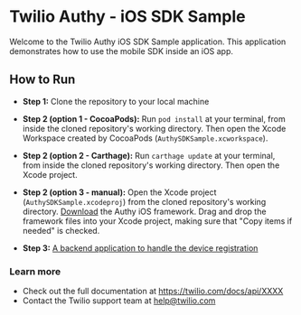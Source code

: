 # Twilio Authy - iOS SDK Sample

Welcome to the Twilio Authy iOS SDK Sample application. This application demonstrates how to use the mobile SDK inside an iOS app.

## How to Run

* **Step 1:** Clone the repository to your local machine

* **Step 2 (option 1 - CocoaPods):** Run `pod install` at your terminal, from inside the cloned repository's working directory. Then open the Xcode Workspace created by CocoaPods (`AuthySDKSample.xcworkspace`).

* **Step 2 (option 2 - Carthage):** Run `carthage update` at your terminal, from inside the cloned repository's working directory. Then open the Xcode project. 

* **Step 2 (option 3 - manual):** Open the Xcode project (`AuthySDKSample.xcodeproj`) from the cloned repository's working directory. [Download](https://media.twiliocdn.com/sdk/ios/auth/releases/1.0.0/twilio-auth-ios-1.0.0.tar.bz2) the Authy iOS framework. Drag and drop the framework files into your Xcode project, making sure that "Copy items if needed" is checked.

* **Step 3:** [A backend application to handle the device registration](https://www.twilio.com/docs/api/authy/authy-mobile-sdk-back-end-and-apps)

### Learn more
- Check out the full documentation at https://twilio.com/docs/api/XXXX
- Contact the Twilio support team at help@twilio.com
